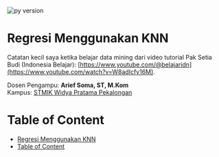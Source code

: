 ![py version](https://img.shields.io/badge/python-v_3.x-blue)

# Regresi Menggunakan KNN

Catatan kecil saya ketika belajar data mining dari video tutorial Pak Setia Budi (Indonesia Belajar): [https://www.youtube.com/@belajaridn](https://www.youtube.com/watch?v=W8adIcfv16M).

Dosen Pengampu: **Arief Soma, ST, M.Kom**  
Kampus: [STMIK Widya Pratama Pekalongan](https://stmik-wp.ac.id/)

# Table of Content

- [Regresi Menggunakan KNN](#regresi-menggunakan-knn)
- [Table of Content](#table-of-content)
